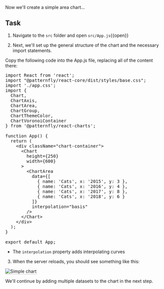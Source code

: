 Now we'll create a simple area chart...

## Task

1) Navigate to the `src` folder and open `src/App.js`{{open}}

2) Next, we'll set up the general structure of the chart and the necessary import statements.

Copy the following code into the App.js file, replacing all of the content there:

<pre class="file" data-filename="App.js" data-target="replace">
import React from 'react';
import "@patternfly/react-core/dist/styles/base.css";
import './app.css';
import {
  Chart,
  ChartAxis,
  ChartArea,
  ChartGroup,
  ChartThemeColor,
  ChartVoronoiContainer
} from '@patternfly/react-charts';

function App() {
  return (
    &lt;div className=&quot;chart-container&quot;&gt;
      &lt;Chart
        height={250}
        width={600}
      &gt;
        &lt;ChartArea
          data={[
            { name: &#39;Cats&#39;, x: &#39;2015&#39;, y: 3 }, 
            { name: &#39;Cats&#39;, x: &#39;2016&#39;, y: 4 }, 
            { name: &#39;Cats&#39;, x: &#39;2017&#39;, y: 8 }, 
            { name: &#39;Cats&#39;, x: &#39;2018&#39;, y: 6 }
          ]} 
          interpolation="basis"
        /&gt;
      &lt;/Chart&gt;
    &lt;/div&gt;
  );
}

export default App;
</pre>

- The `interpolation` property adds interpolating curves

3) When the server reloads, you should see something like this:
<img src="module-area/assets/simple.png" alt="Simple chart" style="box-shadow: rgba(3, 3, 3, 0.2) 0px 1.25px 2.5px 0px;" />

We'll continue by adding multiple datasets to the chart in the next step.
